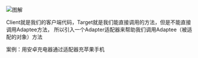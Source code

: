 ![图解](https://www.hollischuang.com/wp-content/uploads/2016/05/Adapter-pattern.jpg)

Client就是我们的客户端代码，Target就是我们能直接调用的方法，但是不能直接调用Adaptee方法，
所以引入一个Adapter适配器来帮助我们调用Adaptee（被适配的对象）方法

案例：用安卓充电器通过适配器充苹果手机
